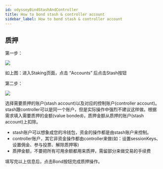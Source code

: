 ```yaml
---
id: odysseyBindStashAndController
title: How to bond stash & controller account
sidebar_label: How to bond stash & controller account
---
```


## 质押

第一步：

![](assets/build/319.png)

如上图：进入Staking页面，点击 “Accounts” 后点击Stash按钮

第二步：

![](assets/build/320.png)

选择需要质押的账户(stash account)以及对应的控制账户(controller account)。stash跟controller可以是同一个账户，但是实际操作中强烈不建议这样做。根据需求填入需要质押的金额(value bonded)，质押金额从质押的账户(stash account)上扣除。
* stash账户可以想象成您的冷钱包，资金的操作都是由stash账户来控制。
* controller账户，其它非资金操作都由controller来做(如：设置sessionKeys、设置佣金、参与投票、解除质押等)
* 质押金额，不要把所有可用余额都用来质押，需留部分来做交易的手续费

填写完以上信息后，点击Bond按钮完成质押操作。
